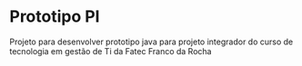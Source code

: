 <h1> Prototipo PI </h1>

Projeto para desenvolver prototipo java para projeto integrador do curso de tecnologia em gestão de Ti da Fatec Franco da Rocha
